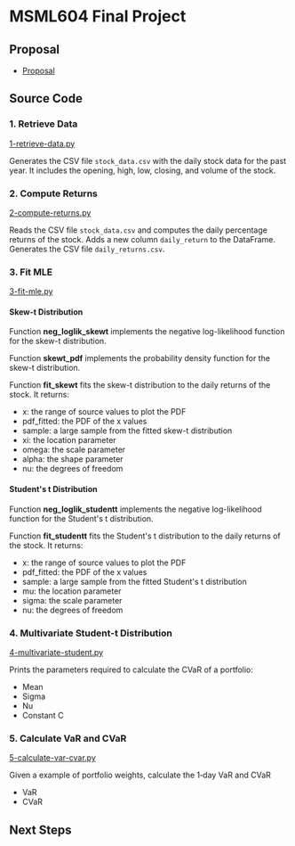 # MSML604 Final Project

## Proposal

- [Proposal](proposal.md)

## Source Code

### 1. Retrieve Data

[1-retrieve-data.py](source/1-retrieve-data.py)

Generates the CSV file `stock_data.csv` with the daily stock data for the past year. It includes the opening, high, low, closing, and volume of the stock.

### 2. Compute Returns

[2-compute-returns.py](source/2-compute-returns.py)

Reads the CSV file `stock_data.csv` and computes the daily percentage returns of the stock. Adds a new column `daily_return` to the DataFrame. Generates the CSV file `daily_returns.csv`.

### 3. Fit MLE

[3-fit-mle.py](source/3-fit-mle.py)

#### Skew-t Distribution

Function **neg_loglik_skewt** implements the negative log-likelihood function for the skew-t distribution.

Function **skewt_pdf** implements the probability density function for the skew-t distribution.

Function **fit_skewt** fits the skew-t distribution to the daily returns of the stock. It returns:
- x: the range of source values to plot the PDF
- pdf_fitted: the PDF of the x values
- sample: a large sample from the fitted skew-t distribution
- xi: the location parameter
- omega: the scale parameter
- alpha: the shape parameter
- nu: the degrees of freedom

#### Student's t Distribution

Function **neg_loglik_studentt** implements the negative log-likelihood function for the Student's t distribution.

Function **fit_studentt** fits the Student's t distribution to the daily returns of the stock. It returns:
- x: the range of source values to plot the PDF
- pdf_fitted: the PDF of the x values
- sample: a large sample from the fitted Student's t distribution
- mu: the location parameter
- sigma: the scale parameter
- nu: the degrees of freedom

### 4. Multivariate Student-t Distribution

[4-multivariate-student.py](source/4-multivariate-student.py)

Prints the parameters required to calculate the CVaR of a portfolio:
- Mean
- Sigma
- Nu
- Constant C

### 5. Calculate VaR and CVaR

[5-calculate-var-cvar.py](source/5-calculate-var-cvar.py)

Given a example of portfolio weights, calculate the 1‑day VaR and CVaR
- VaR
- CVaR
## Next Steps

